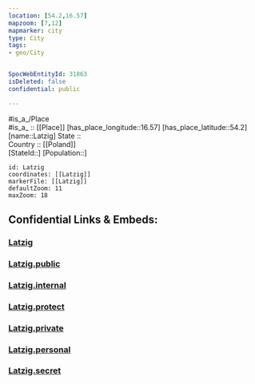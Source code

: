 ```yaml
---
location: [54.2,16.57] 
mapzoom: [7,12] 
mapmarker: city 
type: City
tags:
- geo/City


SpocWebEntityId: 31863
isDeleted: false
confidential: public

---
```

#is_a_/Place  
#is_a_ :: [[Place]] 
[has_place_longitude::16.57] 
[has_place_latitude::54.2] 
[name::Latzig] 
State ::  
Country :: [[Poland]]  
[StateId::] 
[Population::] 



```leaflet
id: Latzig
coordinates: [[Latzig]] 
markerFile: [[Latzig]] 
defaultZoom: 11 
maxZoom: 18
```


## Confidential Links & Embeds: 

### [Latzig](/_Standards/Earth/Continent/Europe/Europe~East/Poland/Provinces~Poland/West_Pomeranian/City/Latzig.md) 

### [Latzig.public](/_public/Earth/Continent/Europe/Europe~East/Poland/Provinces~Poland/West_Pomeranian/City/Latzig.public.md) 

### [Latzig.internal](/_internal/Earth/Continent/Europe/Europe~East/Poland/Provinces~Poland/West_Pomeranian/City/Latzig.internal.md) 

### [Latzig.protect](/_protect/Earth/Continent/Europe/Europe~East/Poland/Provinces~Poland/West_Pomeranian/City/Latzig.protect.md) 

### [Latzig.private](/_private/Earth/Continent/Europe/Europe~East/Poland/Provinces~Poland/West_Pomeranian/City/Latzig.private.md) 

### [Latzig.personal](/_personal/Earth/Continent/Europe/Europe~East/Poland/Provinces~Poland/West_Pomeranian/City/Latzig.personal.md) 

### [Latzig.secret](/_secret/Earth/Continent/Europe/Europe~East/Poland/Provinces~Poland/West_Pomeranian/City/Latzig.secret.md)

